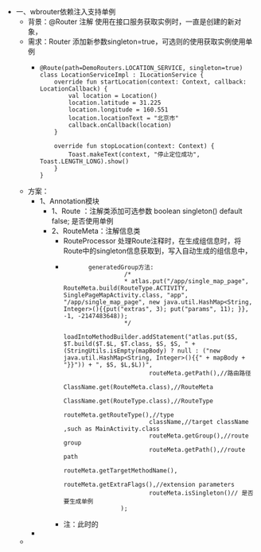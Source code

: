- 一、wbrouter依赖注入支持单例
	- 背景：@Router 注解 使用在接口服务获取实例时，一直是创建的新对象，
	- 需求：Router 添加新参数singleton=true，可选则的使用获取实例使用单例
		- ```
		  @Route(path=DemoRouters.LOCATION_SERVICE, singleton=true)
		  class LocationServiceImpl : ILocationService {
		      override fun startLocation(context: Context, callback: LocationCallback) {
		          val location = Location()
		          location.latitude = 31.225
		          location.longitude = 160.551
		          location.locationText = "北京市"
		          callback.onCallback(location)
		      }
		  
		      override fun stopLocation(context: Context) {
		          Toast.makeText(context, "停止定位成功", Toast.LENGTH_LONG).show()
		      }
		  }
		  ```
	- 方案：
		- 1、Annotation模块
			- 1、Route ：注解类添加可选参数 boolean singleton() default false; 是否使用单例
			- 2、RouteMeta：注解信息类
				- RouteProcessor 处理Route注释时，在生成组信息时，将Route中的singleton信息获取到，写入自动生成的组信息中，
				- ```
				         generatedGroup方法:          
				                   /*
				                   * atlas.put("/app/single_map_page", RouteMeta.build(RouteType.ACTIVITY, SinglePageMapActivity.class, "app", "/app/single_map_page", new java.util.HashMap<String, Integer>(){{put("extras", 3); put("params", 11); }}, -1, -2147483648));
				                   */
				                  loadIntoMethodBuilder.addStatement("atlas.put($S, $T.build($T.$L, $T.class, $S, $S, " + (StringUtils.isEmpty(mapBody) ? null : ("new java.util.HashMap<String, Integer>(){{" + mapBody + "}}")) + ", $S, $L,$L))",
				                          routeMeta.getPath(),//路由路径
				                          ClassName.get(RouteMeta.class),//RouteMeta
				                          ClassName.get(RouteType.class),//RouteType
				                          routeMeta.getRouteType(),//type
				                          className,//target className ,such as MainActivity.class
				                          routeMeta.getGroup(),//route group
				                          routeMeta.getPath(),//route path
				                          routeMeta.getTargetMethodName(),
				                          routeMeta.getExtraFlags(),//extension parameters
				                          routeMeta.isSingleton()// 是否要生成单例
				                  );
				  ```
				- 注：此时的
		-
	-